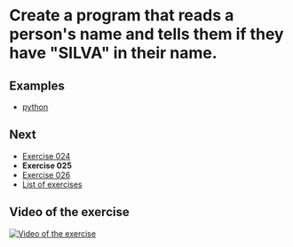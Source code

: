 # Create a program that reads a person's name and tells them if they have "SILVA" in their name.

## Examples

- [python](python)

## Next

- [Exercise 024](../024)
- **Exercise 025**
- [Exercise 026](../026)
- [List of exercises](../)

## Video of the exercise

[![Video of the exercise](https://img.youtube.com/vi/WHWGz2Dy1ZU/maxresdefault.jpg)](https://youtu.be/WHWGz2Dy1ZU)

